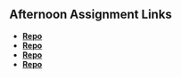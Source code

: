 ## Afternoon Assignment Links

* **[Repo](https://github.com/MarkKuzne/game-night)** 
* **[Repo](https://github.com/MarkKuzne/<ASSIGNMENT_REPO>)**
* **[Repo](https://github.com/MarkKuzne/<ASSIGNMENT_REPO>)**
* **[Repo](https://github.com/MarkKuzne/<ASSIGNMENT_REPO>)**
